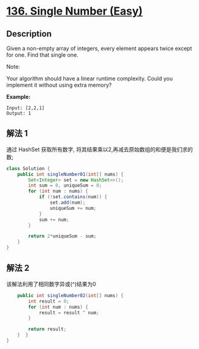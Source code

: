 # [136. Single Number (Easy)](https://leetcode.com/problems/single-number/)

## Description

Given a non-empty array of integers, every element appears twice except for one. Find that single one.

Note:

Your algorithm should have a linear runtime complexity. Could you implement it without using extra memory?



**Example:**

```
Input: [2,2,1]
Output: 1
```


## 解法 1

通过 HashSet 获取所有数字, 将其结果乘以2,再减去原始数组的和便是我们求的数;
```java
class Solution {
    public int singleNumber01(int[] nums) {
        Set<Integer> set = new HashSet<>();
        int sum = 0, uniqueSum = 0;
        for (int num : nums) {
            if (!set.contains(num)) {
                set.add(num);
                uniqueSum += num;
            }
            sum += num;
        }

        return 2*uniqueSum - sum;
    }
}
```

## 解法 2

该解法利用了相同数字异或(^)结果为0

```java
    public int singleNumber02(int[] nums) {
        int result = 0;
        for (int num : nums) {
            result = result ^ num;
        }

        return result;
    }  }
}
```
